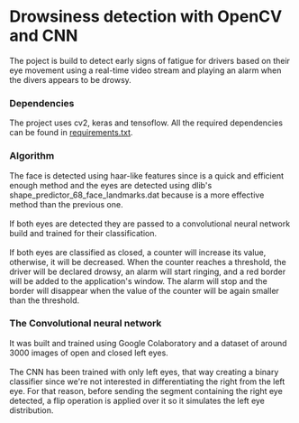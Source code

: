 # Drowsiness detection with OpenCV and CNN
The poject is build to detect early signs of fatigue for drivers based on their eye movement
using a real-time video stream and playing an alarm when the divers appears to be drowsy.

### Dependencies

The project uses cv2, keras and tensoflow. All the required dependencies can be found in 
[requirements.txt](https://github.com/ioanachelaru/Drowsiness-detection-system/blob/master/requirements.txt).

### Algorithm

The face is detected using haar-like features since is a quick and 
efficient enough method and the eyes are detected 
using dlib's shape_predictor_68_face_landmarks.dat 
because is a more effective method than the previous one.
<br><br>If both eyes are detected they are passed to a convolutional 
neural network build and trained for their classification.
<br><br>If both eyes are classified as closed, a counter will increase
its value, otherwise, it will be decreased. When the counter reaches a threshold, 
the driver will be declared drowsy, an alarm will start ringing, and a red border 
will be added to the application's window. The alarm will stop and the border will 
disappear when the value of the counter will be again smaller than the threshold.

### The Convolutional neural network

It was built and trained using Google Colaboratory and a dataset of 
around 3000 images of open and closed left eyes.
<br><br>The CNN has been trained with only left eyes, that way creating 
a binary classifier since we're not interested in differentiating 
the right from the left eye. For that reason, before sending the 
segment containing the right eye detected, a flip operation is applied 
over it so it simulates the left eye distribution. 